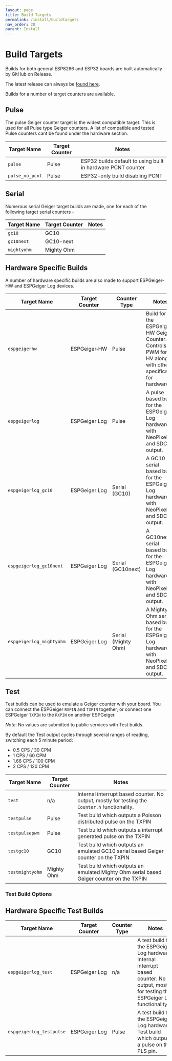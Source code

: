 ```yaml
---
layout: page
title: Build Targets
permalink: /install/buildtargets
nav_order: 20
parent: Install
---
```


# Build Targets

Builds for both general ESP8266 and ESP32 boards are built automatically by GitHub on Release.

The latest release can always be [found here](https://github.com/steadramon/ESPGeiger/releases/latest).

Builds for a number of target counters are available.

## Pulse

The pulse Geiger counter target is the widest compatible target. This is used for all Pulse type Geiger counters. A list of compatible and tested Pulse counters cant be found under the hardware section.

| Target Name | Target Counter | Notes |
|---|---|---|
`pulse` | Pulse | ESP32 builds default to using built in hardware PCNT counter
`pulse_no_pcnt` | Pulse | ESP32-only build disabling PCNT

## Serial

Numerous serial Geiger target builds are made, one for each of the following target serial counters -

| Target Name | Target Counter | Notes |
|---|---|---|
`gc10` | GC10 | 
`gc10next` | GC10-next | 
`mightyohm` | Mighty Ohm |

## Hardware Specific Builds

A number of hardware specific builds are also made to support ESPGeiger-HW and ESPGeiger Log devices.

| Target Name | Target Counter | Counter Type | Notes |
|---|---|---|---|
`espgeigerhw` | ESPGeiger‑HW | Pulse | Build for the ESPGeiger-HW Geiger Counter. Controls PWM for HV along with other specifics for hardware.
`espgeigerlog` | ESPGeiger Log | Pulse | A pulse based build for the ESPGeiger Log hardware with NeoPixel and SDCard output.
`espgeigerlog_gc10` | ESPGeiger Log | Serial (GC10) | A GC10 serial based build for the ESPGeiger Log hardware with NeoPixel and SDCard output.
`espgeigerlog_gc10next` | ESPGeiger Log | Serial (GC10next) | A GC10next serial based build for the ESPGeiger Log hardware with NeoPixel and SDCard output.
`espgeigerlog_mightyohm` | ESPGeiger Log | Serial (Mighty Ohm) | A Mighty Ohm serial based build for the ESPGeiger Log hardware with NeoPixel and SDCard output.

## Test

Test builds can be used to emulate a Geiger counter with your board. You can connect the ESPGeiger `RXPIN` and `TXPIN` together, or connect one ESPGeiger `TXPIN` to the `RXPIN` on another ESPGeiger.

_Note_: No values are submitted to public services with Test builds.

By default the Test output cycles through several ranges of reading, switching each 5 minute period:

- 0.5 CPS / 30 CPM
- 1 CPS / 60 CPM
- 1.66 CPS / 100 CPM
- 2 CPS / 120 CPM

| Target Name | Target Counter | Notes |
|---|---|---|
`test` | n/a | Internal interrupt based counter. No output, mostly for testing the `Counter.h` functionality.
`testpulse` | Pulse | Test build which outputs a Poisson distributed pulse on the TXPIN
`testpulsepwm` | Pulse | Test build which outputs a interrupt generated pulse on the TXPIN
`testgc10` | GC10 | Test build which outputs an emulated GC10 serial based Geiger counter on the TXPIN
`testmightyohm` | Mighty Ohm | Test build which outputs an emulated Mighty Ohm serial based Geiger counter on the TXPIN

### Test Build Options

## Hardware Specific Test Builds

| Target Name | Target Counter | Counter Type | Notes |
|---|---|---|---|
`espgeigerlog_test` | ESPGeiger Log | n/a | A test build for the ESPGeiger Log hardware. Internal interrupt based counter. No output, mostly for testing the ESPGeiger Log functionality.
`espgeigerlog_testpulse` | ESPGeiger Log | Pulse | A test build for the ESPGeiger Log hardware. Test build which outputs a pulse on the PLS pin.